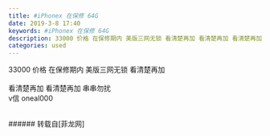 ```yaml
---
title: #iPhonex 在保修 64G
date: 2019-3-8 17:40
keywords: #iPhonex 在保修 64G
description: 33000 价格 在保修期内 美版三网无锁 看清楚再加 看清楚再加 看清楚再加 串串勿扰v信 oneal000
categories: used
---
```

<td class="t_f" id="postmessage_3183316">

33000 价格 在保修期内 美版三网无锁 看清楚再加 <br/>
<br/>
看清楚再加 看清楚再加 串串勿扰<br/>
v信 oneal000<br/>
<br/>
</td>
###### 转载自[菲龙网]